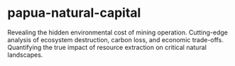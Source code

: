 # papua-natural-capital
Revealing the hidden environmental cost of mining operation. Cutting-edge analysis of ecosystem destruction, carbon loss, and economic trade-offs. Quantifying the true impact of resource extraction on critical natural landscapes.
